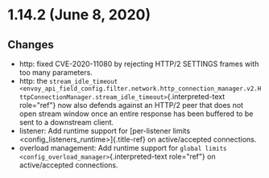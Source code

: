 1.14.2 (June 8, 2020)
=====================

Changes
-------

-   http: fixed CVE-2020-11080 by rejecting HTTP/2 SETTINGS frames with
    too many parameters.
-   http: the
    `stream_idle_timeout <envoy_api_field_config.filter.network.http_connection_manager.v2.HttpConnectionManager.stream_idle_timeout>`{.interpreted-text
    role="ref"} now also defends against an HTTP/2 peer that does not
    open stream window once an entire response has been buffered to be
    sent to a downstream client.
-   listener: Add runtime support for [per-listener limits
    \<config\_listeners\_runtime\>]{.title-ref} on active/accepted
    connections.
-   overload management: Add runtime support for
    `global limits <config_overload_manager>`{.interpreted-text
    role="ref"} on active/accepted connections.
